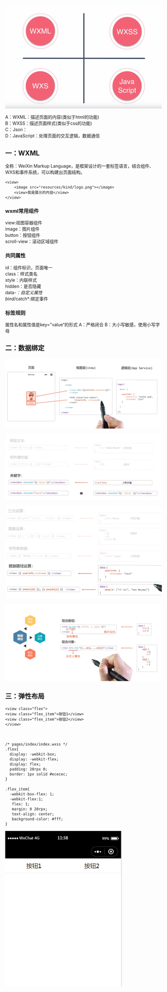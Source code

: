 ![小程序基本构成](https://github.com/liuyanliang2015/BertNote/blob/master/pics/mini-language1.png)

A：WXML：描述页面的内容(类似于html的功能)<br>
B：WXSS：描述页面样式(类似于css的功能)<br>
C：Json：<br>
D：JavaScript：处理页面的交互逻辑，数据通信<br>

## 一：WXML
全称：WeiXin Markup Language，是框架设计的一套标签语言，结合组件、WXS和事件系统，可以构建出页面结构。

    <view>
		<image src="resources/kind/logo.png"></image>
		<view>我是展示的内容</view>
	</view>

### wxml常用组件
view:视图容器组件<br>
image：图片组件<br>
button：按钮组件<br>
scroll-view：滚动区域组件<br>

### 共同属性

id：组件标识，页面唯一<br>
class：样式类名<br>
style：内联样式<br>
hidden：是否隐藏<br>
data-*：自定义属性<br>
bind*/catch*:绑定事件<br>


### 标签规则
属性名和属性值是key=”value“的形式
A：严格闭合
B：大小写敏感，使用小写字母

## 二：数据绑定
![数据绑定](https://github.com/liuyanliang2015/BertNote/blob/master/pics/data-bind.png)


![数据绑定](https://github.com/liuyanliang2015/BertNote/blob/master/pics/data-bind-demo1.png)


![数据绑定](https://github.com/liuyanliang2015/BertNote/blob/master/pics/data-bind-demo2.png)

![数据绑定](https://github.com/liuyanliang2015/BertNote/blob/master/pics/data-bind-demo3.png)

## 三：弹性布局

    <view class="flex">
    <view class="flex_item">按钮1</view>
    <view class="flex_item">按钮2</view>
	</view>



	/* pages/index/index.wxss */
	.flex{
	  display: -webkit-box;
	  display: -webkit-flex;
	  display: flex;
	  padding: 20rpx 0;
	  border: 1px solid #ececec;
	}
	
	.flex_item{
	  -webkit-box-flex: 1;
	  -webkit-flex:1;
	   flex: 1;
	   margin: 0 20rpx;
	   text-align: center;
	   background-color: #fff;
	}

![flex](https://github.com/liuyanliang2015/BertNote/blob/master/pics/mini-flex.png)